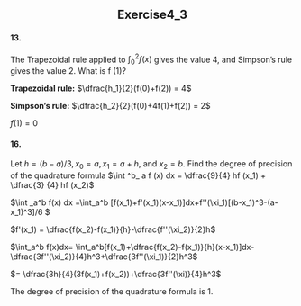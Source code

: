 <h2 align = "center">
                  Exercise4_3

####  13.

The Trapezoidal rule applied to $\int _0^2 f(x)$ gives the value 4, and Simpson’s rule gives the value 2. What is f (1)?

**Trapezoidal rule:** $\dfrac{h_1}{2}(f(0)+f(2)) = 4$

**Simpson’s rule:** $\dfrac{h_2}{2}(f(0)+4f(1)+f(2)) = 2$

$f(1) = 0$

####  16.

Let $h = (b − a)/3, x_0 = a, x_1 = a + h,$ and $x_2 = b$. Find the degree of precision of the quadrature formula $\int ^b_ a f (x) dx = \dfrac{9}{4} hf (x_1) + \dfrac{3} {4} hf (x_2)$

$\int _a^b f(x) dx =\int_a^b [f(x_1)+f'(x_1)(x-x_1)]dx+f''(\xi_1)[(b-x_1)^3-(a-x_1)^3]/6 $

$f'(x_1) = \dfrac{f(x_2)-f(x_1)}{h}-\dfrac{f''(\xi_2)}{2}h$

$\int_a^b f(x)dx= \int_a^b[f(x_1)+\dfrac{f(x_2)-f(x_1)}{h}(x-x_1)]dx-\dfrac{3f''(\xi_2)}{4}h^3+\dfrac{3f''(\xi_1)}{2}h^3$

$=  \dfrac{3h}{4}(3f(x_1)+f(x_2))+\dfrac{3f''(\xi)}{4}h^3$

The degree of precision of the quadrature formula is 1.